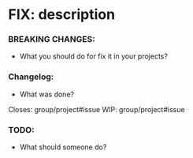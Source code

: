 # FIX: description

### BREAKING CHANGES:
* What you should do for fix it in your projects?

### Changelog:
* What was done?

Closes: group/project#issue
WIP: group/project#issue

### TODO:
* What should someone do?
